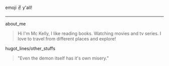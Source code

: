 emoji :v: y'all!
***
about_me
> Hi I'm Mc Kelly, I like reading books. Watching movies and tv series. I love to travel from different places and explore!

hugot_lines/other_stuffs

> "Even the demon itself has it's own misery."
